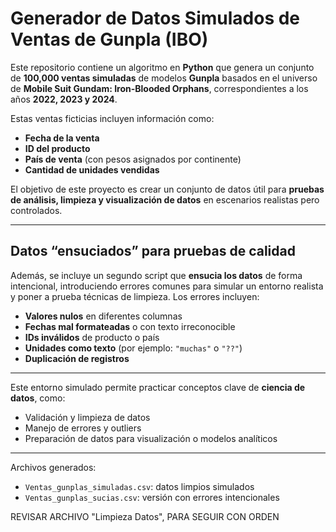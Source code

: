 # Generador de Datos Simulados de Ventas de Gunpla (IBO)

Este repositorio contiene un algoritmo en **Python** que genera un conjunto de **100,000 ventas simuladas** de modelos **Gunpla** basados en el universo de **Mobile Suit Gundam: Iron-Blooded Orphans**, correspondientes a los años **2022, 2023 y 2024**.

Estas ventas ficticias incluyen información como:

- **Fecha de la venta**  
- **ID del producto**  
- **País de venta** (con pesos asignados por continente)  
- **Cantidad de unidades vendidas**

El objetivo de este proyecto es crear un conjunto de datos útil para **pruebas de análisis, limpieza y visualización de datos** en escenarios realistas pero controlados.

---

##  Datos “ensuciados” para pruebas de calidad

Además, se incluye un segundo script que **ensucia los datos** de forma intencional, introduciendo errores comunes para simular un entorno realista y poner a prueba técnicas de limpieza. Los errores incluyen:

- **Valores nulos** en diferentes columnas  
- **Fechas mal formateadas** o con texto irreconocible  
- **IDs inválidos** de producto o país  
- **Unidades como texto** (por ejemplo: `"muchas"` o `"??"`)  
- **Duplicación de registros**

---

Este entorno simulado permite practicar conceptos clave de **ciencia de datos**, como:

- Validación y limpieza de datos  
- Manejo de errores y outliers  
- Preparación de datos para visualización o modelos analíticos

---

 Archivos generados:
- `Ventas_gunplas_simuladas.csv`: datos limpios simulados  
- `Ventas_gunplas_sucias.csv`: versión con errores intencionales  

REVISAR ARCHIVO "Limpieza Datos", PARA SEGUIR CON ORDEN

